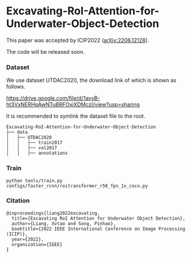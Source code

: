 # Excavating-RoI-Attention-for-Underwater-Object-Detection
This paper was accepted by ICIP2022 ([arXiv:2206.12128](https://arxiv.org/abs/2206.12128)). 

The code will be released soon.

### Dataset

We use dataset UTDAC2020, the download link of which is shown as follows.

https://drive.google.com/file/d/1avyB-ht3VxNERHpAwNTuBRFOxiXDMczI/view?usp=sharing

It is recommended to symlink the dataset file to the root.

```
Excavating-RoI-Attention-for-Underwater-Object-Detection
├── data
│   ├── UTDAC2020
│   │   ├── train2017
│   │   ├── val2017
│   │   ├── annotations
```

### Train

```
python tools/train.py configs/faster_rcnn/roitransformer_r50_fpn_1x_coco.py
```

### Citation

```
@inproceedings{liang2022excavating,
  title={Excavating RoI Attention for Underwater Object Detection},
  author={Liang, Xvtao and Song, Pinhao},
  booktitle={2022 IEEE International Conference on Image Processing (ICIP)},
  year={2022},
  organization={IEEE}
}
```
